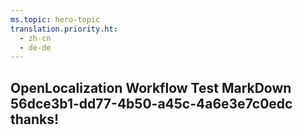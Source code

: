 ```yaml
---
ms.topic: hero-topic
translation.priority.ht: 
  - zh-cn
  - de-de
---
```

## OpenLocalization Workflow Test MarkDown 56dce3b1-dd77-4b50-a45c-4a6e3e7c0edc thanks!
